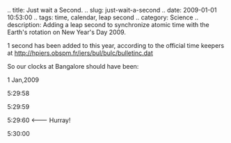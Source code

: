 .. title: Just wait a Second.
.. slug: just-wait-a-second
.. date: 2009-01-01 10:53:00
.. tags: time, calendar, leap second
.. category: Science
.. description: Adding a leap second to synchronize atomic time with the Earth's rotation on New Year's Day 2009.

1 second has been added to this year, according to the official time keepers at http://hpiers.obspm.fr/iers/bul/bulc/bulletinc.dat

So our clocks at Bangalore should have been:

1 Jan,2009

5:29:58

5:29:59

5:29:60 <--- Hurray!

5:30:00
